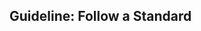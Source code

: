 <div id="title">

## Guideline: Follow a Standard

</div>

<div id="body">

<include src="introduction/container-inParent-asPanel.md" boilerplate  />
<include src="basic/container-inParent-asPanel.md" boilerplate  />
<include src="intermediate/container-inParent-asPanel.md" boilerplate  />

</div>

<div id="extras">

</div>